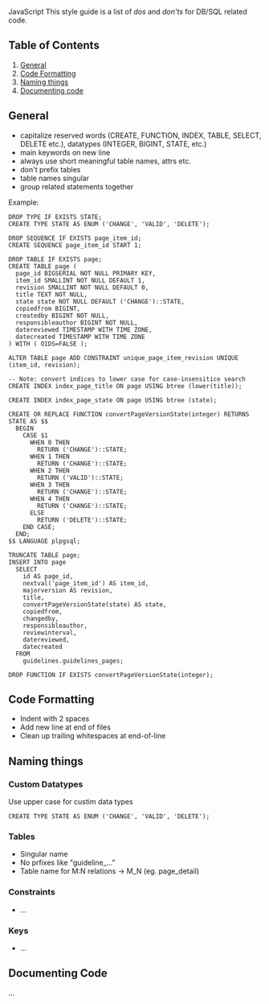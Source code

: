  JavaScript
This style guide is a list of *dos* and *don'ts* for DB/SQL related code.

## Table of Contents

1. [General](#general)
1. [Code Formatting](#code-formatting)
1. [Naming things](#naming-things)
1. [Documenting code](#documenting-code)

## General
* capitalize reserved words (CREATE, FUNCTION, INDEX, TABLE, SELECT, DELETE etc.), datatypes (INTEGER, BIGINT, STATE, etc.)
* main keywords on new line
* always use short meaningful table names, attrs etc.
* don't prefix tables
* table names singular
* group related statements together

Example:
```
DROP TYPE IF EXISTS STATE;
CREATE TYPE STATE AS ENUM ('CHANGE', 'VALID', 'DELETE');

DROP SEQUENCE IF EXISTS page_item_id;
CREATE SEQUENCE page_item_id START 1;

DROP TABLE IF EXISTS page;
CREATE TABLE page (
  page_id BIGSERIAL NOT NULL PRIMARY KEY,
  item_id SMALLINT NOT NULL DEFAULT 1,
  revision SMALLINT NOT NULL DEFAULT 0,
  title TEXT NOT NULL,
  state state NOT NULL DEFAULT ('CHANGE')::STATE,
  copiedfrom BIGINT,
  createdby BIGINT NOT NULL, 
  responsibleauthor BIGINT NOT NULL, 
  datereviewed TIMESTAMP WITH TIME ZONE,
  datecreated TIMESTAMP WITH TIME ZONE
) WITH ( OIDS=FALSE );

ALTER TABLE page ADD CONSTRAINT unique_page_item_revision UNIQUE (item_id, revision);

-- Note: convert indices to lower case for case-insensitice search
CREATE INDEX index_page_title ON page USING btree (lower(title));

CREATE INDEX index_page_state ON page USING btree (state);

CREATE OR REPLACE FUNCTION convertPageVersionState(integer) RETURNS STATE AS $$
  BEGIN
    CASE $1
      WHEN 0 THEN
        RETURN ('CHANGE')::STATE;
      WHEN 1 THEN
        RETURN ('CHANGE')::STATE;
      WHEN 2 THEN
        RETURN ('VALID')::STATE;
      WHEN 3 THEN
        RETURN ('CHANGE')::STATE;
      WHEN 4 THEN
        RETURN ('CHANGE')::STATE;
      ELSE
        RETURN ('DELETE')::STATE;
    END CASE;
  END;
$$ LANGUAGE plpgsql;

TRUNCATE TABLE page;
INSERT INTO page
  SELECT
    id AS page_id,
    nextval('page_item_id') AS item_id,
    majorversion AS revision,
    title,
    convertPageVersionState(state) AS state,
    copiedfrom,
    changedby,
    responsibleauthor,
    reviewinterval,
    datereviewed,
    datecreated
  FROM
    guidelines.guidelines_pages;

DROP FUNCTION IF EXISTS convertPageVersionState(integer);
```

## Code Formatting
* Indent with 2 spaces
* Add new line at end of files
* Clean up trailing whitespaces at end-of-line

## Naming things
### Custom Datatypes
Use upper case for custim data types
```
CREATE TYPE STATE AS ENUM ('CHANGE', 'VALID', 'DELETE');
```

### Tables
* Singular name
* No prfixes like "guideline_..."
* Table name for M:N relations -> M_N (eg. page_detail)

### Constraints
* ...

### Keys
* ...

## Documenting Code
...
